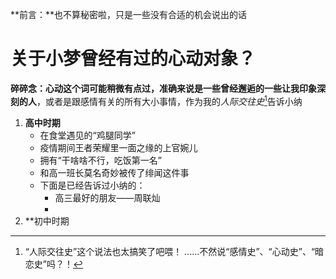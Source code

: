 **前言：**也不算秘密啦，只是一些没有合适的机会说出的话

# 关于小梦曾经有过的心动对象？
**碎碎念：**心动这个词可能稍微有点过，准确来说是一些**曾经邂逅的一些让我印象深刻的人**，或者是跟感情有关的所有大小事情，作为我的*人际交往史*[^1]告诉小纳

1. **高中时期**
	- 在食堂遇见的“鸡腿同学”
	- 疫情期间王者荣耀里一面之缘的上官婉儿
	- 拥有“干啥啥不行，吃饭第一名”
	- 和高一班长莫名奇妙被传了绯闻这件事
	- 下面是已经告诉过小纳的：
		- 高三最好的朋友——周联灿
		- 
1. **初中时期


[^1]:“人际交往史”这个说法也太搞笑了吧喂！
......不然说“感情史”、“心动史”、“暗恋史”吗？！